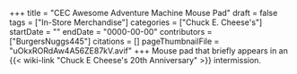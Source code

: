 +++
title = "CEC Awesome Adventure Machine Mouse Pad"
draft = false
tags = ["In-Store Merchandise"]
categories = ["Chuck E. Cheese's"]
startDate = ""
endDate = "0000-00-00"
contributors = ["BurgersNuggs445"]
citations = []
pageThumbnailFile = "uOkxRORdAw4A56ZE87kV.avif"
+++
Mouse pad that briefly appears in an {{< wiki-link "Chuck E Cheese's 20th Anniversary" >}} intermission.
